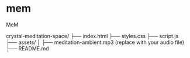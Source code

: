 # mem
MeM

crystal-meditation-space/
├── index.html
├── styles.css
├── script.js
├── assets/
│   ├── meditation-ambient.mp3 (replace with your audio file)
├── README.md
